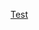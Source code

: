 <a href="http://nianjian.xiaze.com/tags.php?/%E5%94%90%E5%B1%B1%E5%B9%B4%E9%89%B4/1/13495811937/">Test</a>
